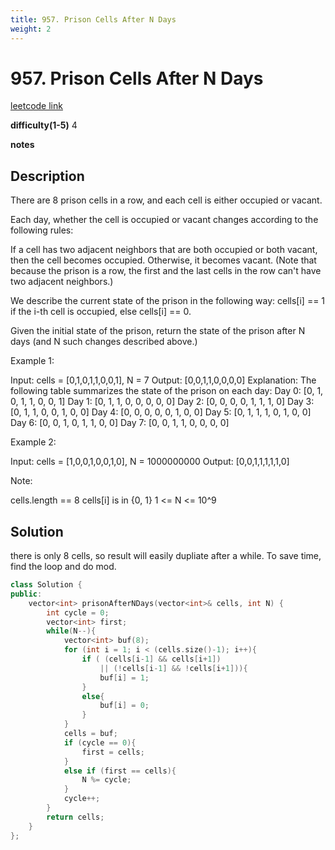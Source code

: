 ```yaml
---
title: 957. Prison Cells After N Days
weight: 2
---
```

# 957. Prison Cells After N Days
[leetcode link](https://leetcode.com/problems/prison-cells-after-n-days/)

**difficulty(1-5)** 
4

**notes**   


## Description
There are 8 prison cells in a row, and each cell is either occupied or vacant.

Each day, whether the cell is occupied or vacant changes according to the following rules:

If a cell has two adjacent neighbors that are both occupied or both vacant, then the cell becomes occupied.
Otherwise, it becomes vacant.
(Note that because the prison is a row, the first and the last cells in the row can't have two adjacent neighbors.)

We describe the current state of the prison in the following way: cells[i] == 1 if the i-th cell is occupied, else cells[i] == 0.

Given the initial state of the prison, return the state of the prison after N days (and N such changes described above.)

 

Example 1:

Input: cells = [0,1,0,1,1,0,0,1], N = 7
Output: [0,0,1,1,0,0,0,0]
Explanation: 
The following table summarizes the state of the prison on each day:
Day 0: [0, 1, 0, 1, 1, 0, 0, 1]
Day 1: [0, 1, 1, 0, 0, 0, 0, 0]
Day 2: [0, 0, 0, 0, 1, 1, 1, 0]
Day 3: [0, 1, 1, 0, 0, 1, 0, 0]
Day 4: [0, 0, 0, 0, 0, 1, 0, 0]
Day 5: [0, 1, 1, 1, 0, 1, 0, 0]
Day 6: [0, 0, 1, 0, 1, 1, 0, 0]
Day 7: [0, 0, 1, 1, 0, 0, 0, 0]

Example 2:

Input: cells = [1,0,0,1,0,0,1,0], N = 1000000000
Output: [0,0,1,1,1,1,1,0]
 

Note:

cells.length == 8
cells[i] is in {0, 1}
1 <= N <= 10^9

## Solution

there is only 8 cells, so result will easily dupliate after a while. 
To save time, find the loop and do mod.

```c++
class Solution {
public:
    vector<int> prisonAfterNDays(vector<int>& cells, int N) {
        int cycle = 0;
        vector<int> first;
        while(N--){
            vector<int> buf(8);
            for (int i = 1; i < (cells.size()-1); i++){
                if ( (cells[i-1] && cells[i+1])
                    || (!cells[i-1] && !cells[i+1])){
                    buf[i] = 1;
                }
                else{
                    buf[i] = 0;
                }
            }
            cells = buf;
            if (cycle == 0){
                first = cells;
            }
            else if (first == cells){
                N %= cycle;
            }
            cycle++;
        }
        return cells;
    }
};
```


